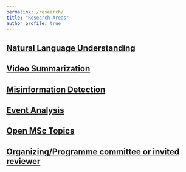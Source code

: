 ```yaml
---
permalink: /research/
title: "Research Areas"
author_profile: true
---
```


## [Natural Language Understanding](/research/natural-language-understanding)

## [Video Summarization](/research/video-summarization)

## [Misinformation Detection](/research/misinformation)

## [Event Analysis](/research/event-analysis)

## [Open MSc Topics](/research/msc-theses)

## [Organizing/Programme committee or invited reviewer](/research/conference-journal-reviews)




